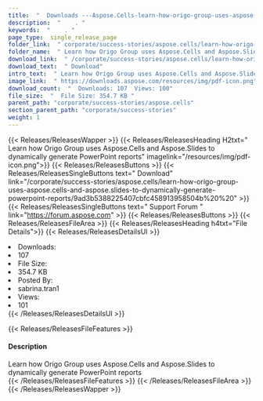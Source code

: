 ```yaml
---
title:  "  Downloads ---Aspose.Cells-learn-how-origo-group-uses-aspose.cells-and-aspose.slides-to-dynamically-generate-powerpoint-reports . " 
description:  "    . " 
keywords:  "    . " 
page_type:  single_release_page
folder_link:  " corporate/success-stories/aspose.cells/learn-how-origo-group-uses-aspose.cells-and-aspose.slides-to-dynamically-generate-powerpoint-reports/"
folder_name:  " Learn how Origo Group uses Aspose.Cells and Aspose.Slides to dynamically generate PowerPoint reports"
download_link:  " /corporate/success-stories/aspose.cells/learn-how-origo-group-uses-aspose.cells-and-aspose.slides-to-dynamically-generate-powerpoint-reports/9ad3b5388225407cbfc458913958504b"
download_text:  " Download"
intro_text:  " Learn how Origo Group uses Aspose.Cells and Aspose.Slides to dynamically generat..."
image_link:  " https://downloads.aspose.com/resources/img/pdf-icon.png"
download_count:  "  Downloads: 107  Views: 100"
file_size:  "  File Size: 354.7 KB "
parent_path: "corporate/success-stories/aspose.cells"                                                          
section_parent_path: "corporate/success-stories"
weight: 1 
---
```


{{< Releases/ReleasesWapper >}}
  {{< Releases/ReleasesHeading H2txt=" Learn how Origo Group uses Aspose.Cells and Aspose.Slides to dynamically generate PowerPoint reports" imagelink="/resources/img/pdf-icon.png">}}
  {{< Releases/ReleasesButtons >}}
    {{< Releases/ReleasesSingleButtons text=" Download" link="/corporate/success-stories/aspose.cells/learn-how-origo-group-uses-aspose.cells-and-aspose.slides-to-dynamically-generate-powerpoint-reports/9ad3b5388225407cbfc458913958504b%20%20" >}}
    {{< Releases/ReleasesSingleButtons text=" Support Forum " link="https://forum.aspose.com" >}}
  {{< Releases/ReleasesButtons >}}
  {{< Releases/ReleasesFileArea >}}
    {{< Releases/ReleasesHeading h4txt="File Details">}}
    {{< Releases/ReleasesDetailsUl >}}
             <li>Downloads:</li><li>107</li><li>File Size:</li><li>354.7 KB</li><li>Posted By:</li><li>sabrina.tran1</li><li>Views:</li><li>101</li>
    {{< /Releases/ReleasesDetailsUl >}}

  {{< Releases/ReleasesFileFeatures >}}
      <h4>Description</h4><div class="HTMLDescription">Learn how Origo Group uses Aspose.Cells and Aspose.Slides to dynamically generate PowerPoint reports</div>
  {{< /Releases/ReleasesFileFeatures >}}
 {{< /Releases/ReleasesFileArea >}}
{{< /Releases/ReleasesWapper >}}


